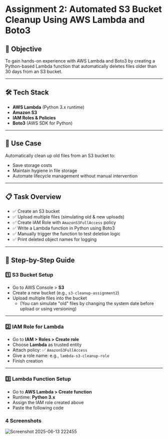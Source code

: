 # Assignment 2: Automated S3 Bucket Cleanup Using AWS Lambda and Boto3

## 📌 Objective
To gain hands-on experience with AWS Lambda and Boto3 by creating a Python-based Lambda function that automatically deletes files older than 30 days from an S3 bucket.

---

## 🛠️ Tech Stack
- **AWS Lambda** (Python 3.x runtime)
- **Amazon S3**
- **IAM Roles & Policies**
- **Boto3** (AWS SDK for Python)

---

## 📁 Use Case
Automatically clean up old files from an S3 bucket to:
- Save storage costs
- Maintain hygiene in file storage
- Automate lifecycle management without manual intervention

---

## 📋 Task Overview

- ✅ Create an S3 bucket
- ✅ Upload multiple files (simulating old & new uploads)
- ✅ Create IAM Role with `AmazonS3FullAccess` policy
- ✅ Write a Lambda function in Python using Boto3
- ✅ Manually trigger the function to test deletion logic
- ✅ Print deleted object names for logging

---

## 🧾 Step-by-Step Guide

### 1️⃣ S3 Bucket Setup

- Go to AWS Console > **S3**
- Create a new bucket (e.g., `s3-cleanup-assignment2`)
- Upload multiple files into the bucket  
  - (You can simulate "old" files by changing the system date before upload or using versioning)

---

### 2️⃣ IAM Role for Lambda

- Go to **IAM > Roles > Create role**
- Choose **Lambda** as trusted entity
- Attach policy: ✅ `AmazonS3FullAccess`
- Give a role name: e.g., `lambda-s3-cleanup-role`
- Finish creation

---

### 3️⃣ Lambda Function Setup

- Go to **AWS Lambda > Create function**
- Runtime: **Python 3.x**
- Assign the IAM role created above
- Paste the following code


### 4 Screenshots


![Screenshot 2025-06-13 222455](https://github.com/user-attachments/assets/65fa33ef-5057-4833-9cee-c79c7c4c7348)
